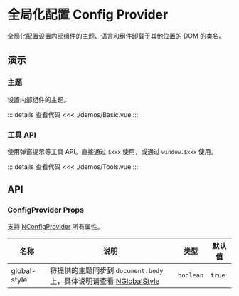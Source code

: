 # 全局化配置 Config Provider

全局化配置设置内部组件的主题、语言和组件卸载于其他位置的 DOM 的类名。

## 演示

### 主题

设置内部组件的主题。

<ConfigProviderBasic />

::: details 查看代码
<<< ./demos/Basic.vue
:::

### 工具 API

使用弹窗提示等工具 API。直接通过 `$xxx` 使用，或通过 `window.$xxx` 使用。

<ConfigProviderTools />

::: details 查看代码
<<< ./demos/Tools.vue
:::

## API

### ConfigProvider Props

支持 [NConfigProvider](https://www.naiveui.com/zh-CN/light/components/config-provider#ConfigProvider-Props) 所有属性。

| 名称         | 说明                                                                                                                              | 类型      | 默认值 |
| ------------ | --------------------------------------------------------------------------------------------------------------------------------- | --------- | ------ |
| global-style | 将提供的主题同步到 `document.body` 上，具体说明请查看 [NGlobalStyle](https://www.naiveui.com/zh-CN/light/components/global-style) | `boolean` | `true` |
